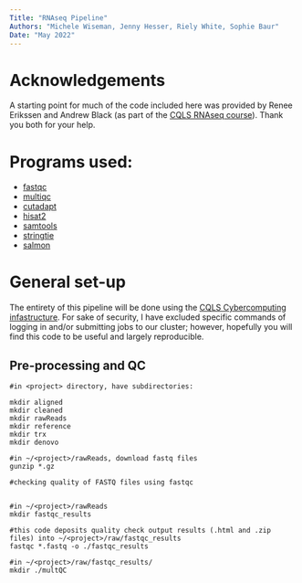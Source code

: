 ```yaml
---
Title: "RNAseq Pipeline"
Authors: "Michele Wiseman, Jenny Hesser, Riely White, Sophie Baur"
Date: "May 2022"
---
```

# Acknowledgements
A starting point for much of the code included here was provided by Renee Erikssen and Andrew Black (as part of the [CQLS RNAseq course](https://cqls.oregonstate.edu/training/workshops)). Thank you both for your help.

# Programs used:

* [fastqc](https://www.bioinformatics.babraham.ac.uk/projects/fastqc/)
* [multiqc](https://multiqc.info/)
* [cutadapt](https://cutadapt.readthedocs.io/en/stable/)
* [hisat2](https://ccb.jhu.edu/software/hisat2/manual.shtml)
* [samtools](http://www.htslib.org/doc/samtools-1.2.html)
* [stringtie](http://ccb.jhu.edu/software/stringtie/index.shtml?t=manual)
* [salmon](https://salmon.readthedocs.io/en/latest/salmon.html)

# General set-up
The entirety of this pipeline will be done using the [CQLS Cybercomputing infastructure](https://cqls.oregonstate.edu/). For sake of security, I have excluded specific commands of logging in and/or submitting jobs to our cluster; however, hopefully you will find this code to be useful and largely reproducible. 

## Pre-processing and QC

```shell
#in <project> directory, have subdirectories:

mkdir aligned
mkdir cleaned
mkdir rawReads
mkdir reference
mkdir trx
mkdir denovo

#in ~/<project>/rawReads, download fastq files
gunzip *.gz

#checking quality of FASTQ files using fastqc


#in ~/<project>/rawReads 
mkdir fastqc_results

#this code deposits quality check output results (.html and .zip files) into ~/<project>/raw/fastqc_results
fastqc *.fastq -o ./fastqc_results

#in ~/<project>/raw/fastqc_results/
mkdir ./multQC 
```
